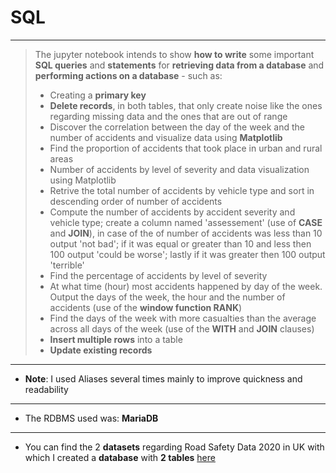 # SQL
- - - 
> The jupyter notebook intends to show **how to write** some important **SQL queries** and **statements** for **retrieving data from a database** and **performing actions on a database** - such as: 
> - Creating a **primary key**
> - **Delete records**, in both tables, that only create noise like the ones regarding missing data and the ones that are out of range
> - Discover the correlation between the day of the week and the number of accidents and visualize data using **Matplotlib**
> - Find the proportion of accidents that took place in urban and rural areas
> - Number of accidents by level of severity and data visualization using Matplotlib
> - Retrive the total number of accidents by vehicle type and sort in descending order of number of accidents
> - Compute the number of accidents by accident severity and vehicle type; create a column named 'assessement' (use of **CASE** and **JOIN**), in case of the of number of accidents was less than 10 output 'not bad'; if it was equal or greater than 10 and less then 100 output 'could be worse'; lastly if it was greater then 100 output 'terrible'
> - Find the percentage of accidents by level of severity
> - At what time (hour) most accidents happened by day of the week. Output the days of the week, the hour and the number of accidents (use of the **window function RANK**)
> - Find the days of the week with more casualties than the average across all days of the week (use of the **WITH** and **JOIN** clauses)
> - **Insert multiple rows** into a table
> - **Update existing records**
- - - 
- **Note**: I used Aliases several times mainly to improve quickness and readability
- - - 
- The RDBMS used was: **MariaDB**
- - - - 
- You can find the 2 **datasets** regarding Road Safety Data 2020 in UK with which I created a **database** with **2 tables** [here](https://data.gov.uk/dataset/cb7ae6f0-4be6-4935-9277-47e5ce24a11f/road-safety-data)
